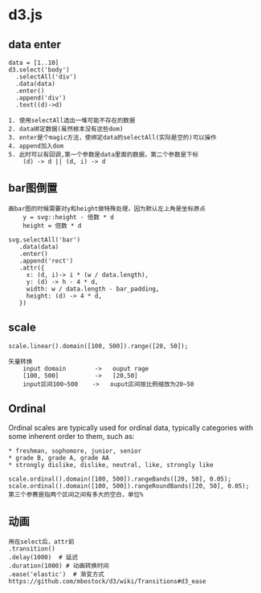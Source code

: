 d3.js
===

data enter
---
    data = [1..10]
    d3.select('body')
      .selectAll('div')
      .data(data)
      .enter()
      .append('div')
      .text((d)->d)

    1. 使用selectAll选出一堆可能不存在的数据
    2. data绑定数据(虽然根本没有这些dom)
    3. enter是个magic方法，使绑定data的selectAll(实际是空的)可以操作
    4. append加入dom
    5. 此时可以有回调,第一个参数是data里面的数据，第二个参数是下标
        (d) -> d || (d, i) -> d

bar图倒置
---
    画bar图的时候需要对y和height做特殊处理，因为默认左上角是坐标原点
        y = svg::height - 倍数 * d
        height = 倍数 * d

    svg.selectAll('bar')
       .data(data)
       .enter()
       .append('rect')
       .attr({
         x: (d, i)-> i * (w / data.length),
         y: (d) -> h - 4 * d,
         width: w / data.length - bar_padding,
         height: (d) -> 4 * d,
       })

scale
---
    scale.linear().domain([100, 500]).range([20, 50]);

    矢量转换
        input domain        ->   ouput rage
        [100, 500]          ->   [20,50]
        input区间100~500    ->   ouput区间按比例缩放为20~50


Ordinal
---

Ordinal scales are typically used for ordinal data, typically
categories with some inherent order to them, such as:

    * freshman, sophomore, junior, senior
    * grade B, grade A, grade AA
    * strongly dislike, dislike, neutral, like, strongly like

    scale.ordinal().domain([100, 500]).rangeBands([20, 50], 0.05);
    scale.ordinal().domain([100, 500]).rangeRoundBands([20, 50], 0.05);
    第三个参赛是指两个区间之间有多大的空白，单位%

动画
---
    用在select后，attr前
    .transition()
    .delay(1000)  # 延迟
    .duration(1000) # 动画转换时间
    .ease('elastic')  # 渐变方式 https://github.com/mbostock/d3/wiki/Transitions#d3_ease
